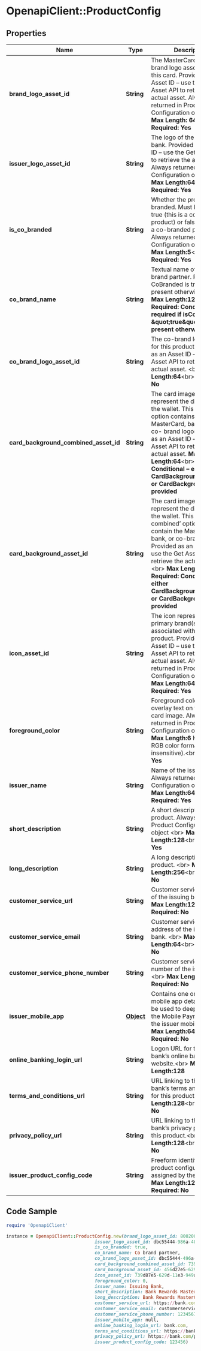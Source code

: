 # OpenapiClient::ProductConfig

## Properties

Name | Type | Description | Notes
------------ | ------------- | ------------- | -------------
**brand_logo_asset_id** | **String** | The MasterCard or Maestro brand logo associated with this card. Provided as an Asset ID – use the Get Asset API to retrieve the actual asset. Always returned in Product Configuration object &lt;br&gt;    __Max Length: 64__&lt;br&gt; __Required: Yes__  | [optional] 
**issuer_logo_asset_id** | **String** | The logo of the issuing bank. Provided as an Asset ID – use the Get Asset API to retrieve the actual asset. Always returned in Product Configuration object &lt;br&gt;     __Max Length:64__&lt;br&gt; __Required: Yes__  | [optional] 
**is_co_branded** | **String** | Whether the product is co-branded. Must be either true (this is a co-branded product) or false (this is not a co-branded product). Always returned in Product Configuration object &lt;br&gt;    __Max Length:5__&lt;br&gt; __Required: Yes__  | [optional] 
**co_brand_name** | **String** | Textual name of the co-brand partner. Required if CoBranded is true, not present otherwise.  &lt;br&gt;   __Max Length:128__&lt;br&gt; __Required: Conditional – required if isCoBranded &#x3D; \&quot;true\&quot;. Not present otherwise__  | [optional] 
**co_brand_logo_asset_id** | **String** | The co-brand logo (if any) for this product. Provided as an Asset ID – use the Get Asset API to retrieve the actual asset. &lt;br&gt;   __Max Length:64__&lt;br&gt; __Required: No__  | [optional] 
**card_background_combined_asset_id** | **String** | The card image used to represent the digital card in the wallet. This ‘combined’ option contains the MasterCard, bank and any co- brand logos.  Provided as an Asset ID – use the Get Asset API to retrieve the actual asset.     __Max Length:64__&lt;br&gt; __Required: Conditional – either CardBackgroundCombined or CardBackground will be provided__  | [optional] 
**card_background_asset_id** | **String** | The card image used to represent the digital card in the wallet. This ‘non-combined’ option does not contain the MasterCard, bank, or co-brand logos. Provided as an Asset ID – use the Get Asset API to retrieve the actual asset. &lt;br&gt;     __Max Length:64__&lt;br&gt; __Required: Conditional – either CardBackgroundCombined or CardBackground will be provided__  | [optional] 
**icon_asset_id** | **String** | The icon representing the primary brand(s) associated with this product. Provided as an Asset ID – use the Get Asset API to retrieve the actual asset. Always returned in Product Configuration object&lt;br&gt;    __Max Length:64__&lt;br&gt; __Required: Yes__  | [optional] 
**foreground_color** | **String** | Foreground color, used to overlay text on top of the card image. Always returned in Product Configuration object&lt;br&gt;    __Max Length:6__ Hexadecimal RGB color format (case-insensitive).&lt;br&gt; __Required: Yes__  | [optional] 
**issuer_name** | **String** | Name of the issuing bank. Always returned in Product Configuration object &lt;br&gt;    __Max Length:64__&lt;br&gt; __Required: Yes__  | [optional] 
**short_description** | **String** | A short description for this product. Always returned in Product Configuration object  &lt;br&gt;   __Max Length:128__&lt;br&gt; __Required: Yes__  | [optional] 
**long_description** | **String** | A long description for this product.  &lt;br&gt;   __Max Length:256__&lt;br&gt; __Required: No__  | [optional] 
**customer_service_url** | **String** | Customer service website of the issuing bank. &lt;br&gt;    __Max Length:128__&lt;br&gt; __Required: No__  | [optional] 
**customer_service_email** | **String** | Customer service email address of the issuing bank. &lt;br&gt;    __Max Length:64__&lt;br&gt; __Required: No__  | [optional] 
**customer_service_phone_number** | **String** | Customer service phone number of the issuing bank. &lt;br&gt;    __Max Length:64__&lt;br&gt; __Required: No__  | [optional] 
**issuer_mobile_app** | [**Object**](.md) | Contains one or more mobile app details that may be used to deep link from the Mobile Payment App to the issuer mobile app. &lt;br&gt;    __Max Length:64__&lt;br&gt; __Required: No__  | [optional] 
**online_banking_login_url** | **String** | Logon URL for the issuing bank’s online banking website.&lt;br&gt;     __Max Length:128__  | [optional] 
**terms_and_conditions_url** | **String** | URL linking to the issuing bank’s terms and conditions for this product.&lt;br&gt;     __Max Length:128__&lt;br&gt; __Required: No__  | [optional] 
**privacy_policy_url** | **String** | URL linking to the issuing bank’s privacy policy for this product.&lt;br&gt;     __Max Length:128__&lt;br&gt; __Required: No__  | [optional] 
**issuer_product_config_code** | **String** | Freeform identifier for this product configuration as assigned by the issuer.&lt;br&gt;     __Max Length:128__&lt;br&gt; __Required: No__  | [optional] 

## Code Sample

```ruby
require 'OpenapiClient'

instance = OpenapiClient::ProductConfig.new(brand_logo_asset_id: 800200c9-629d-11e3-949a-0739d27e5a66,
                                 issuer_logo_asset_id: dbc55444-986a-4896-b41c-5d5e2dd431e2,
                                 is_co_branded: true,
                                 co_brand_name: Co brand partner,
                                 co_brand_logo_asset_id: dbc55444-496a-4896-b41c-5d5e2dd431e2,
                                 card_background_combined_asset_id: 739d27e5-629d-11e3-949a-0800200c9a66,
                                 card_background_asset_id: 456d27e5-629d-11e3-949a-0800200c9a66,
                                 icon_asset_id: 739d87e5-629d-11e3-949a-0800200c9a66,
                                 foreground_color: 0,
                                 issuer_name: Issuing Bank,
                                 short_description: Bank Rewards MasterCard,
                                 long_description: Bank Rewards MasterCard with the super duper rewards program,
                                 customer_service_url: https://bank.com/customerservice,
                                 customer_service_email: customerservice@bank.com,
                                 customer_service_phone_number: 1234567891,
                                 issuer_mobile_app: null,
                                 online_banking_login_url: bank.com,
                                 terms_and_conditions_url: https://bank.com/termsAndConditions,
                                 privacy_policy_url: https://bank.com/privacy,
                                 issuer_product_config_code: 123456)
```


